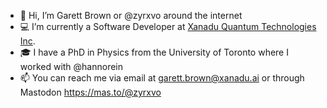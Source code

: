 - 👋 Hi, I’m Garett Brown or @zyrxvo around the internet
- 💻 I’m currently a Software Developer at [Xanadu Quantum Technologies Inc](https://www.xanadu.ai).
- 🎓 I have a PhD in Physics from the University of Toronto where I worked with @hannorein
- 📫 You can reach me via email at garett.brown@xanadu.ai or through Mastodon https://mas.to/@zyrxvo
